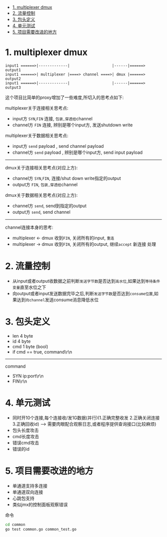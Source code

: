 <!-- TOC -->

- [1. multiplexer dmux](#1-multiplexer-dmux)
- [2. 流量控制](#2-流量控制)
- [3. 包头定义](#3-包头定义)
- [4. 单元测试](#4-单元测试)
- [5. 项目需要改进的地方](#5-项目需要改进的地方)

<!-- /TOC -->


<a id="markdown-1-multiplexer-dmux" name="1-multiplexer-dmux"></a>
# 1. multiplexer dmux

```
input1 ======>|-------------|                   |------|======> output1
input1 ======>| multiplexer |====> channel ====>| dmux |======> output2
input1 ======>|-------------|                   |------|======> output3
```

这个项目比简单的proxy增加了一些难度,所切入的思考点如下:


multiplexer关于连接相关思考点:  
* input方 `SYN`,`FIN` 连接, `包装,穿透给`channel
* channel方 `FIN` 连接, 辨别是哪个input方, 发送shutdown write

multiplexer关于数据相关思考点:  
* input方 `send` payload , send channel payload 
* channel方 `send` payload , 辨别是哪个input方, send input payload

---

dmux关于连接相关思考点(对应上方):  
* channel方 `SYN`,`FIN`, 连接/shut down write指定的output
* output方 `FIN`, `包装,穿透给`channel

dmux关于数据相关思考点(对应上方):  
* channel方 `send`, send到指定的output
* output方 `send`, send channel

---

channel连接本身的思考:  
* multiplexer <- dmux 收到`FIN`, 关闭所有的input, `重连`
* multiplexer -> dmux 收到`FIN`, 关闭所有的output,  继续`accept` 新连接 处理


<a id="markdown-2-流量控制" name="2-流量控制"></a>
# 2. 流量控制

* 从input或者output收数据之前判断`发送字节数`是否达到`高水位`,如果达到`等待条件变量`直至水位之下
* 向output或者input发送数据完毕之后,判断`发送字节数`是否达到`consume位置`,如果达到`向channel`发送consume消息降低水位

<a id="markdown-3-包头定义" name="3-包头定义"></a>
# 3. 包头定义

* len 4 byte
* id 4 byte
* cmd 1 byte (bool)
* if cmd == true, command\r\n

---
command
* SYN ip:port\r\n
* FIN\r\n


<a id="markdown-4-单元测试" name="4-单元测试"></a>
# 4. 单元测试

* 同时开10个连接,每个连接收/发1G数据(并行)(1.正确完整收发 2.正确关闭连接 3.正确回收id) --> 需要肉眼配合观察日志,或者程序提供查询接口(比较麻烦)
* 包头长度攻击
* cmd长度攻击
* 错误cmd攻击
* 错误的id

<a id="markdown-5-项目需要改进的地方" name="5-项目需要改进的地方"></a>
# 5. 项目需要改进的地方

* 单通道支持多连接
* 单通道双向连接
* 心跳包支持
* 类似jmx的控制面板观察错误

命令
```bash
cd common
go test common.go common_test.go
```
